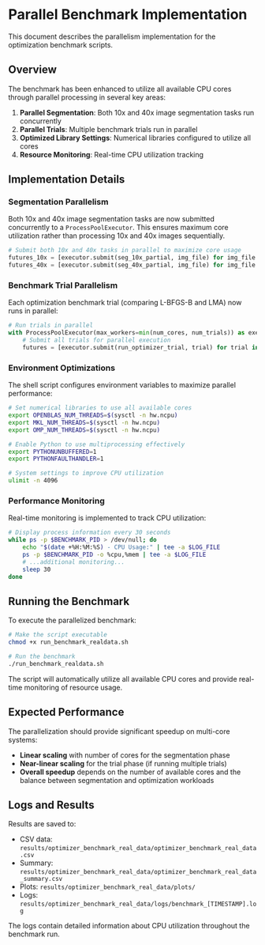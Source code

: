 # Parallel Benchmark Implementation

This document describes the parallelism implementation for the optimization benchmark scripts.

## Overview

The benchmark has been enhanced to utilize all available CPU cores through parallel processing in several key areas:

1. **Parallel Segmentation**: Both 10x and 40x image segmentation tasks run concurrently
2. **Parallel Trials**: Multiple benchmark trials run in parallel
3. **Optimized Library Settings**: Numerical libraries configured to utilize all cores
4. **Resource Monitoring**: Real-time CPU utilization tracking

## Implementation Details

### Segmentation Parallelism

Both 10x and 40x image segmentation tasks are now submitted concurrently to a `ProcessPoolExecutor`. 
This ensures maximum core utilization rather than processing 10x and 40x images sequentially.

```python
# Submit both 10x and 40x tasks in parallel to maximize core usage
futures_10x = [executor.submit(seg_10x_partial, img_file) for img_file in image_10x_files]
futures_40x = [executor.submit(seg_40x_partial, img_file) for img_file in image_40x_files]
```

### Benchmark Trial Parallelism

Each optimization benchmark trial (comparing L-BFGS-B and LMA) now runs in parallel:

```python
# Run trials in parallel
with ProcessPoolExecutor(max_workers=min(num_cores, num_trials)) as executor:
    # Submit all trials for parallel execution
    futures = [executor.submit(run_optimizer_trial, trial) for trial in range(num_trials)]
```

### Environment Optimizations

The shell script configures environment variables to maximize parallel performance:

```bash
# Set numerical libraries to use all available cores
export OPENBLAS_NUM_THREADS=$(sysctl -n hw.ncpu)
export MKL_NUM_THREADS=$(sysctl -n hw.ncpu)
export OMP_NUM_THREADS=$(sysctl -n hw.ncpu)

# Enable Python to use multiprocessing effectively
export PYTHONUNBUFFERED=1
export PYTHONFAULTHANDLER=1

# System settings to improve CPU utilization
ulimit -n 4096
```

### Performance Monitoring

Real-time monitoring is implemented to track CPU utilization:

```bash
# Display process information every 30 seconds
while ps -p $BENCHMARK_PID > /dev/null; do
    echo "$(date +%H:%M:%S) - CPU Usage:" | tee -a $LOG_FILE
    ps -p $BENCHMARK_PID -o %cpu,%mem | tee -a $LOG_FILE
    # ...additional monitoring...
    sleep 30
done
```

## Running the Benchmark

To execute the parallelized benchmark:

```bash
# Make the script executable
chmod +x run_benchmark_realdata.sh

# Run the benchmark
./run_benchmark_realdata.sh
```

The script will automatically utilize all available CPU cores and provide real-time monitoring of resource usage.

## Expected Performance

The parallelization should provide significant speedup on multi-core systems:

- **Linear scaling** with number of cores for the segmentation phase
- **Near-linear scaling** for the trial phase (if running multiple trials)
- **Overall speedup** depends on the number of available cores and the balance between segmentation and optimization workloads

## Logs and Results

Results are saved to:
- CSV data: `results/optimizer_benchmark_real_data/optimizer_benchmark_real_data.csv`
- Summary: `results/optimizer_benchmark_real_data/optimizer_benchmark_real_data_summary.csv`
- Plots: `results/optimizer_benchmark_real_data/plots/`
- Logs: `results/optimizer_benchmark_real_data/logs/benchmark_[TIMESTAMP].log`

The logs contain detailed information about CPU utilization throughout the benchmark run.